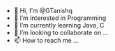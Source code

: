 - 👋 Hi, I’m @GTanishq
- 👀 I’m interested in Programming 
- 🌱 I’m currently learning Java, C
- 💞️ I’m looking to collaborate on ...
- 📫 How to reach me ...

<!---
GTanishq/GTanishq is a ✨ special ✨ repository because its `README.md` (this file) appears on your GitHub profile.
You can click the Preview link to take a look at your changes.
--->
